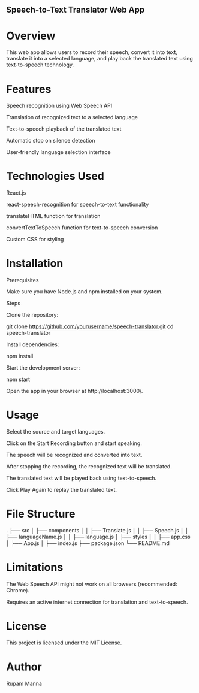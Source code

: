 ##  Speech-to-Text Translator Web App

# Overview

This web app allows users to record their speech, convert it into text, translate it into a selected language, and play back the translated text using text-to-speech technology.

# Features

Speech recognition using Web Speech API

Translation of recognized text to a selected language

Text-to-speech playback of the translated text

Automatic stop on silence detection

User-friendly language selection interface

# Technologies Used

React.js

react-speech-recognition for speech-to-text functionality

translateHTML function for translation

convertTextToSpeech function for text-to-speech conversion

Custom CSS for styling

# Installation

Prerequisites

Make sure you have Node.js and npm installed on your system.

Steps

Clone the repository:

git clone https://github.com/yourusername/speech-translator.git
cd speech-translator

Install dependencies:

npm install

Start the development server:

npm start

Open the app in your browser at http://localhost:3000/.

# Usage

Select the source and target languages.

Click on the Start Recording button and start speaking.

The speech will be recognized and converted into text.

After stopping the recording, the recognized text will be translated.

The translated text will be played back using text-to-speech.

Click Play Again to replay the translated text.

# File Structure

.
├── src
│   ├── components
│   │   ├── Translate.js
│   │   ├── Speech.js
│   │   ├── languageName.js
│   │   ├── language.js
│   ├── styles
│   │   ├── app.css
│   ├── App.js
│   ├── index.js
├── package.json
└── README.md


# Limitations

The Web Speech API might not work on all browsers (recommended: Chrome).

Requires an active internet connection for translation and text-to-speech.

# License

This project is licensed under the MIT License.

# Author
Rupam Manna